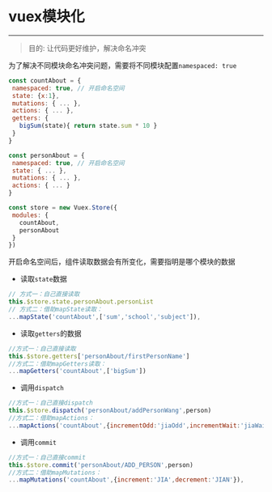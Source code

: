 # vuex模块化

---

> 目的: 让代码更好维护，解决命名冲突

为了解决不同模块命名冲突问题，需要将不同模块配置`namespaced: true`

 ```javascript
const countAbout = {
  namespaced: true,	// 开启命名空间
  state: {x:1},
  mutations: { ... },
  actions: { ... },
  getters: {
    bigSum(state){ return state.sum * 10 }
  }
}

const personAbout = {
  namespaced: true,	// 开启命名空间
  state: { ... },
  mutations: { ... },
  actions: { ... }
}

const store = new Vuex.Store({
  modules: {
    countAbout,
    personAbout
  }
})
 ```

 开启命名空间后，组件读取数据会有所变化，需要指明是哪个模块的数据

 * 读取`state`数据

```javascript
// 方式一：自己直接读取
this.$store.state.personAbout.personList
// 方式二：借助mapState读取：
...mapState('countAbout',['sum','school','subject']),
```

* 读取`getters`的数据

```javascript
//方式一：自己直接读取
this.$store.getters['personAbout/firstPersonName']
//方式二：借助mapGetters读取：
...mapGetters('countAbout',['bigSum'])
```

* 调用`dispatch`

```javascript
//方式一：自己直接dispatch
this.$store.dispatch('personAbout/addPersonWang',person)
//方式二：借助mapActions：
...mapActions('countAbout',{incrementOdd:'jiaOdd',incrementWait:'jiaWait'})
```

* 调用`commit`

```javascript
//方式一：自己直接commit
this.$store.commit('personAbout/ADD_PERSON',person)
//方式二：借助mapMutations：
...mapMutations('countAbout',{increment:'JIA',decrement:'JIAN'}),
```